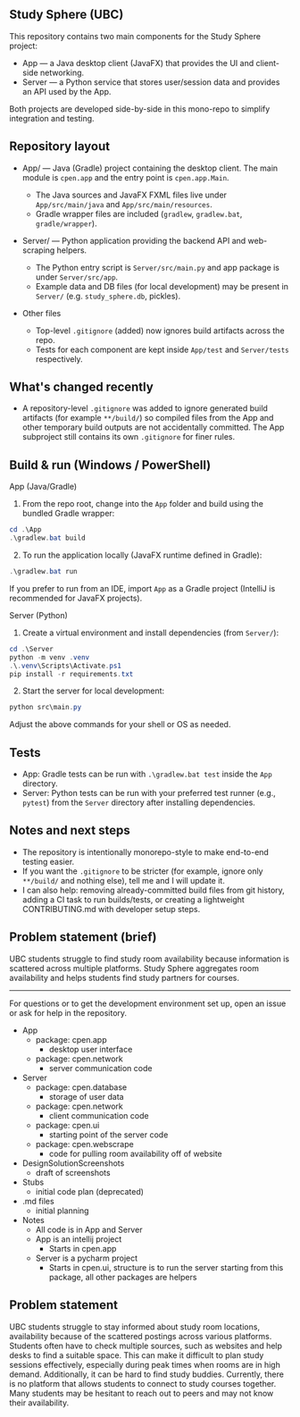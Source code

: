 ## Study Sphere (UBC)

This repository contains two main components for the Study Sphere project:

- App — a Java desktop client (JavaFX) that provides the UI and client-side networking.
- Server — a Python service that stores user/session data and provides an API used by the App.

Both projects are developed side-by-side in this mono-repo to simplify integration and testing.

## Repository layout

- App/ — Java (Gradle) project containing the desktop client. The main module is `cpen.app` and the entry point is `cpen.app.Main`.
  - The Java sources and JavaFX FXML files live under `App/src/main/java` and `App/src/main/resources`.
  - Gradle wrapper files are included (`gradlew`, `gradlew.bat`, `gradle/wrapper`).

- Server/ — Python application providing the backend API and web-scraping helpers.
  - The Python entry script is `Server/src/main.py` and app package is under `Server/src/app`.
  - Example data and DB files (for local development) may be present in `Server/` (e.g. `study_sphere.db`, pickles).

- Other files
  - Top-level `.gitignore` (added) now ignores build artifacts across the repo.
  - Tests for each component are kept inside `App/test` and `Server/tests` respectively.

## What's changed recently

- A repository-level `.gitignore` was added to ignore generated build artifacts (for example `**/build/`) so compiled files from the App and other temporary build outputs are not accidentally committed. The App subproject still contains its own `.gitignore` for finer rules.

## Build & run (Windows / PowerShell)

App (Java/Gradle)

1. From the repo root, change into the `App` folder and build using the bundled Gradle wrapper:

```powershell
cd .\App
.\gradlew.bat build
```

2. To run the application locally (JavaFX runtime defined in Gradle):

```powershell
.\gradlew.bat run
```

If you prefer to run from an IDE, import `App` as a Gradle project (IntelliJ is recommended for JavaFX projects).

Server (Python)

1. Create a virtual environment and install dependencies (from `Server/`):

```powershell
cd .\Server
python -m venv .venv
.\.venv\Scripts\Activate.ps1
pip install -r requirements.txt
```

2. Start the server for local development:

```powershell
python src\main.py
```

Adjust the above commands for your shell or OS as needed.

## Tests

- App: Gradle tests can be run with `.\gradlew.bat test` inside the `App` directory.
- Server: Python tests can be run with your preferred test runner (e.g., `pytest`) from the `Server` directory after installing dependencies.

## Notes and next steps

- The repository is intentionally monorepo-style to make end-to-end testing easier.
- If you want the `.gitignore` to be stricter (for example, ignore only `**/build/` and nothing else), tell me and I will update it.
- I can also help: removing already-committed build files from git history, adding a CI task to run builds/tests, or creating a lightweight CONTRIBUTING.md with developer setup steps.

## Problem statement (brief)

UBC students struggle to find study room availability because information is scattered across multiple platforms. Study Sphere aggregates room availability and helps students find study partners for courses.

---

For questions or to get the development environment set up, open an issue or ask for help in the repository.

* App
  * package: cpen.app
    * desktop user interface
  * package: cpen.network
    * server communication code
* Server
  * package: cpen.database
    * storage of user data
  * package: cpen.network
    * client communication code
  * package: cpen.ui
    * starting point of the server code
  * package: cpen.webscrape
    * code for pulling room availability off of website
* DesignSolutionScreenshots
  * draft of screenshots
* Stubs
  * initial code plan (deprecated)
* .md files
  * initial planning
* Notes
  * All code is in App and Server
  * App is an intellij project
    * Starts in cpen.app
  * Server is a pycharm project
    * Starts in cpen.ui, structure is to run the server starting from this package, all other packages are helpers
## Problem statement
UBC students struggle to stay informed about study room locations, availability because of the scattered postings across various platforms. Students often have to check multiple sources, 
such as websites and help desks to find a suitable space. This can make it difficult to plan study sessions effectively, especially during peak times when rooms are in high demand. Additionally, 
it can be hard to find study buddies. Currently, there is no platform that allows students to connect to study courses together. Many students may be hesitant to reach out to peers and 
may not know their availability. 


